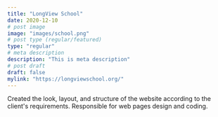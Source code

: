 ```yaml
---
title: "LongView School"
date: 2020-12-10
# post image
image: "images/school.png"
# post type (regular/featured)
type: "regular"
# meta description
description: "This is meta description"
# post draft
draft: false
mylink: "https://longviewschool.org/"
---
```

Created the look, layout, and structure of the website according to the client's requirements. Responsible for web pages design and coding.
